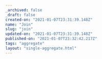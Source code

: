 ```yaml
---
_archived: false
_draft: false
created-on: "2021-01-07T23:31:39.148Z"
name: "Join"
slug: "join"
updated-on: "2021-01-07T23:31:39.148Z"
published-on: "2021-01-07T23:32:42.217Z"
tags: "aggregate"
layout: "single-aggregate.html"
---
```




